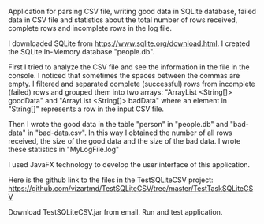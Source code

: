 Application for parsing CSV file, writing good data in SQLite database, failed data in CSV file
and statistics about the total number of rows received, complete rows and incomplete rows in the log file.

I downloaded SQLite from https://www.sqlite.org/download.html.
I created the SQLite In-Memory database "people.db".

First I tried to analyze the CSV file and see the information in the file in the console.
I noticed that sometimes the spaces between the commas are empty.
I filtered and separated complete (successful) rows from incomplete (failed) rows and grouped them into
two arrays: "ArrayList <String[]> goodData" and "ArrayList <String[]> badData" where an element in "String[]"
represents a row in the input CSV file.

Then I wrote the good data in the table "person" in "people.db" and "bad-data" in "bad-data<timestamp>.csv".
In this way I obtained the number of all rows received, the size of the good data and the size of the bad data.
I wrote these statistics in "MyLogFile.log"

I used JavaFX technology to develop the user interface of this application.

Here is the github link to the files in the TestSQLiteCSV project:
https://github.com/vizartmd/TestSQLiteCSV/tree/master/TestTaskSQLiteCSV

Download TestSQLiteCSV.jar from email. Run and test application.
